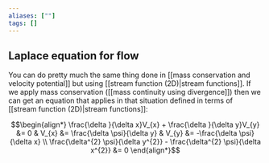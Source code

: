 ```yaml
---
aliases: [""]
tags: []
---
```


## Laplace equation for flow

You can do pretty much the same thing done in [[mass conservation and velocity potential]] but using [[stream function (2D)|stream functions]]. If we apply mass conservation ([[mass continuity using divergence]]) then we can get an equation that applies in that situation defined in terms of [[stream function (2D)|stream functions]]:

$$\begin{align*}
  \frac{\delta }{\delta x}V_{x}  + \frac{\delta }{\delta y}V_{y} &= 0  & V_{x} &= \frac{\delta \psi}{\delta y} & V_{y} &= -\frac{\delta \psi}{\delta x} \\ 
\frac{\delta^{2} \psi}{\delta y^{2}}  - \frac{\delta^{2} \psi}{\delta x^{2}} &= 0
\end{align*}$$
